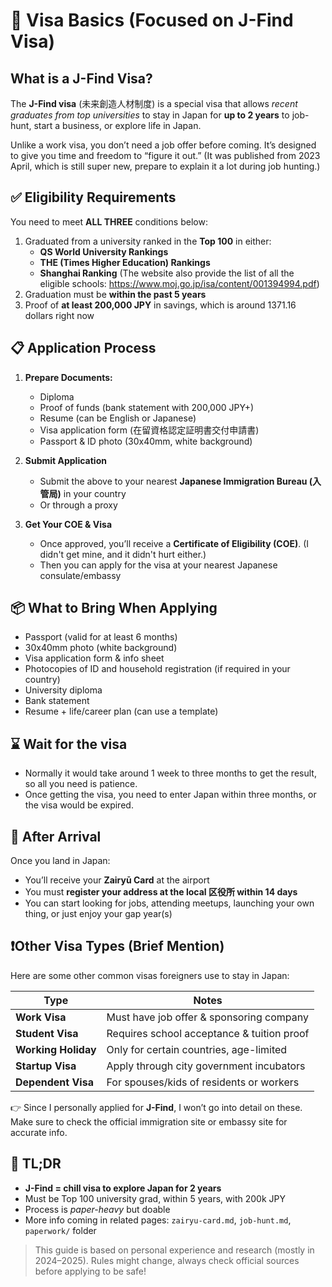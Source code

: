 # 🛂 Visa Basics (Focused on J-Find Visa)

## What is a J-Find Visa?

The **J-Find visa** (未来創造人材制度) is a special visa that allows *recent graduates from top universities* to stay in Japan for **up to 2 years** to job-hunt, start a business, or explore life in Japan.

Unlike a work visa, you don’t need a job offer before coming. It’s designed to give you time and freedom to “figure it out.” (It was published from 2023 April, which is still super new, prepare to explain it a lot during job hunting.)


## ✅ Eligibility Requirements

You need to meet **ALL THREE** conditions below:

1. Graduated from a university ranked in the **Top 100** in either:
   - **QS World University Rankings**
   - **THE (Times Higher Education) Rankings**
   - **Shanghai Ranking**
   (The website also provide the list of all the eligible schools: https://www.moj.go.jp/isa/content/001394994.pdf)
2. Graduation must be **within the past 5 years**
3. Proof of **at least 200,000 JPY** in savings, which is around 1371.16 dollars right now


## 📋 Application Process

1. **Prepare Documents:**
   - Diploma
   - Proof of funds (bank statement with 200,000 JPY+)
   - Resume (can be English or Japanese)
   - Visa application form (在留資格認定証明書交付申請書)
   - Passport & ID photo (30x40mm, white background)

2. **Submit Application**  
   - Submit the above to your nearest **Japanese Immigration Bureau (入管局)** in your country  
   - Or through a proxy

3. **Get Your COE & Visa**  
   - Once approved, you’ll receive a **Certificate of Eligibility (COE)**. (I didn't get mine, and it didn't hurt either.) 
   - Then you can apply for the visa at your nearest Japanese consulate/embassy


## 📦 What to Bring When Applying

- Passport (valid for at least 6 months)
- 30x40mm photo (white background)
- Visa application form & info sheet
- Photocopies of ID and household registration (if required in your country)
- University diploma
- Bank statement
- Resume + life/career plan (can use a template)

## ⌛️ Wait for the visa

- Normally it would take around 1 week to three months to get the result, so all you need is patience. 
- Once getting the visa, you need to enter Japan within three months, or the visa would be expired. 


## 🛬 After Arrival

Once you land in Japan:
- You’ll receive your **Zairyū Card** at the airport
- You must **register your address at the local 区役所 within 14 days**
- You can start looking for jobs, attending meetups, launching your own thing, or just enjoy your gap year(s)



## ❗Other Visa Types (Brief Mention)

Here are some other common visas foreigners use to stay in Japan:

| Type          | Notes |
|---------------|-------|
| **Work Visa** | Must have job offer & sponsoring company |
| **Student Visa** | Requires school acceptance & tuition proof |
| **Working Holiday** | Only for certain countries, age-limited |
| **Startup Visa** | Apply through city government incubators |
| **Dependent Visa** | For spouses/kids of residents or workers |

👉 Since I personally applied for **J-Find**, I won’t go into detail on these. Make sure to check the official immigration site or embassy site for accurate info.


## 📎 TL;DR

- **J-Find = chill visa to explore Japan for 2 years**
- Must be Top 100 university grad, within 5 years, with 200k JPY
- Process is *paper-heavy* but doable
- More info coming in related pages: `zairyu-card.md`, `job-hunt.md`, `paperwork/` folder


> This guide is based on personal experience and research (mostly in 2024–2025). Rules might change, always check official sources before applying to be safe!
